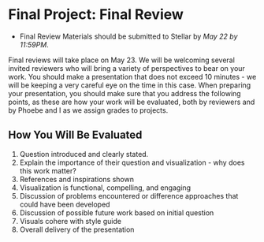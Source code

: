 # Final Project: Final Review

+ Final Review Materials should be submitted to Stellar by *May 22 by 11:59PM*.

Final reviews will take place on May 23. We will be welcoming several invited reviewers who will bring a variety of perspectives to bear on your work. You should make a presentation that does not exceed 10 minutes - we will be keeping a very careful eye on the time in this case. When preparing your presentation, you should make sure that you address the following points, as these are how your work will be evaluated, both by reviewers and by Phoebe and I as we assign grades to projects.

## How You Will Be Evaluated

1. Question introduced and clearly stated.
2. Explain the importance of their question and visualization - why does this work matter?
3. References and inspirations shown
4. Visualization is functional, compelling, and engaging
5. Discussion of problems encountered or difference approaches that could have been developed
6. Discussion of possible future work based on initial question
7. Visuals cohere with style guide
8. Overall delivery of the presentation
